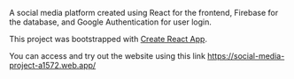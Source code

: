 A social media platform created using React for the frontend, Firebase for the database, and Google Authentication for user login.

This project was bootstrapped with [Create React App](https://github.com/facebook/create-react-app).

You can access and try out the website using this link https://social-media-project-a1572.web.app/
